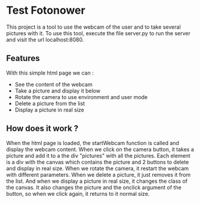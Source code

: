 # Test Fotonower

This project is a tool to use the webcam of the user and to take several pictures with it.
To use this tool, execute the file server.py to run the server and visit the url localhost:8080.

## Features

With this simple html page we can :
- See the content of the webcam
- Take a picture and display it below
- Rotate the camera to use environment and user mode
- Delete a picture from the list
- Display a picture in real size

## How does it work ?

When the html page is loaded, the startWebcam function is called and display the webcam content.
When we click on the camera button, it takes a picture and add it to a the div "pictures" with all the pictures.
Each element is a div with the canvas which contains the picture and 2 buttons to delete and display in real size.
When we rotate the camera, it restart the webcam with different parameters.
When we delete a picture, it just removes it from the list.
And when we display a picture in real size, it changes the class of the canvas.
It also changes the picture and the onclick argument of the button, so when we click again, it returns to it normal size.
